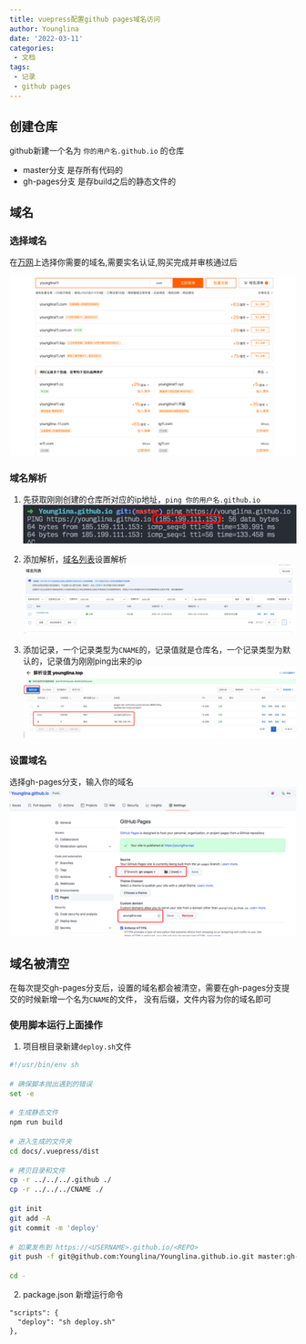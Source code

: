 ```yaml
---
title: vuepress配置github pages域名访问
author: Younglina
date: '2022-03-11'
categories:
 - 文档
tags:
 - 记录
 - github pages
---
```


## 创建仓库
github新建一个名为 `你的用户名.github.io` 的仓库
- master分支 是存所有代码的
- gh-pages分支 是存build之后的静态文件的

## 域名
### 选择域名
在[万网](https://wanwang.aliyun.com/)上选择你需要的域名,需要实名认证,购买完成并审核通过后

![](https://raw.githubusercontent.com/Younglina/images/master/wanwang.png)  

### 域名解析
1. 先获取刚刚创建的仓库所对应的ip地址，`ping 你的用户名.github.io`  
![](https://raw.githubusercontent.com/Younglina/images/master/pingGit.png)  

2. 添加解析，[域名列表](https://dc.console.aliyun.com/next/index#/domain-list/all)设置解析
![](https://raw.githubusercontent.com/Younglina/images/master/cnameList.png)  

1. 添加记录，一个记录类型为`CNAME`的，记录值就是仓库名，一个记录类型为默认的，记录值为刚刚ping出来的ip
![](https://raw.githubusercontent.com/Younglina/images/master/cnameDns.png)  

### 设置域名
选择gh-pages分支，输入你的域名
![](https://raw.githubusercontent.com/Younglina/images/master/setCname.png)  

## 域名被清空
在每次提交gh-pages分支后，设置的域名都会被清空，需要在gh-pages分支提交的时候新增一个名为`CNAME`的文件，
没有后缀，文件内容为你的域名即可

### 使用脚本运行上面操作
1. 项目根目录新建`deploy.sh`文件
```bash
#!/usr/bin/env sh

# 确保脚本抛出遇到的错误
set -e

# 生成静态文件
npm run build

# 进入生成的文件夹
cd docs/.vuepress/dist

# 拷贝目录和文件
cp -r ../../../.github ./
cp -r ../../../CNAME ./

git init
git add -A
git commit -m 'deploy'

# 如果发布到 https://<USERNAME>.github.io/<REPO>
git push -f git@github.com:Younglina/Younglina.github.io.git master:gh-pages

cd -

```

2. package.json 新增运行命令
``` 
"scripts": {
  "deploy": "sh deploy.sh"
},
```

